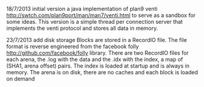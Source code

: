 
18/7/2013 initial version
    a java implementation of plan9 venti http://swtch.com/plan9port/man/man7/venti.html
    to serve as a sandbox for some ideas. This version is a simple thread per connection
    server that implements the venti protocol and stores all data in memory.

23/7/2013 add disk storage
    Blocks are stored in a RecordIO file. The file format is reverse engineered from the
    facebook folly http://github.com/facebook/folly library.
    There are two RecordIO files for each arena, the .log with the data and the .idx with
    the index, a map of (SHA1, arena offset) pairs. The index is loaded at startup and is
    always in memory. The arena is on disk, there are no caches and each block is loaded
    on demand


